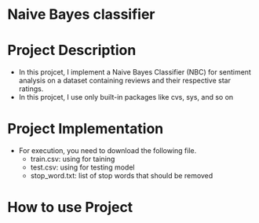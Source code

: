 # Naive Bayes classifier

# Project Description
+ In this projcet, I implement a Naive Bayes Classifier (NBC) for sentiment analysis on a dataset containing reviews and their respective star ratings.
+ In this projcet, I use only built-in packages like cvs, sys, and so on

# Project Implementation
+ For execution, you need to download the following file.
  + train.csv: using for taining 
  + test.csv: using for testing model
  + stop_word.txt: list of stop words that should be removed

# How to use Project

